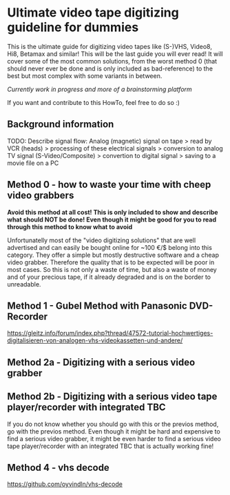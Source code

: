 # Ultimate video tape digitizing guideline for dummies

This is the ultimate guide for digitizing video tapes like (S-)VHS, Video8, Hi8, Betamax and similar! This will be the last guide you will ever read! It will cover some of the most common solutions, from the worst method 0 (that should never ever be done and is only included as bad-reference) to the best but most complex with some variants in between.

*Currently work in progress and more of a brainstorming platform*

If you want and contribute to this HowTo, feel free to do so :)

## Background information

TODO: Describe signal flow: Analog (magnetic) signal on tape > read by VCR (heads) > processing of these electrical signals > conversion to analog TV signal (S-Video/Composite) > convertion to digital signal > saving to a movie file on a PC


## Method 0 - how to waste your time with cheep video grabbers
**Avoid this method at all cost! This is only included to show and describe what should NOT be done! Even though it might be good for you to read through this method to know what to avoid**

Unfortunatelly most of the "video digitizing solutions" that are well advertised and can easily be bought online for ~100 €/$ belong into this category. They offer a simple but mostly destructive software and a cheap video grabber. Therefore the quality that is to be expected will be poor in most cases. So this is not only a waste of time, but also a waste of money and of your precious tape, if it already degraded and is on the border to unreadable.



## Method 1 - Gubel Method with Panasonic DVD-Recorder

https://gleitz.info/forum/index.php?thread/47572-tutorial-hochwertiges-digitalisieren-von-analogen-vhs-videokassetten-und-andere/




## Method 2a - Digitizing with a serious video grabber 


## Method 2b - Digitizing with a serious video tape player/recorder with integrated TBC

If you do not know whether you should go with this or the previos method, go with the previos method. Even though it might be hard and expensive to find a serious video grabber, it might be even harder to find a serious video tape player/recorder with an integrated TBC that is actually working fine!

## Method 4 - vhs decode

https://github.com/oyvindln/vhs-decode

